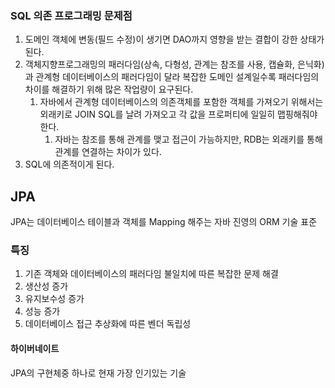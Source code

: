 ### SQL 의존 프로그래밍 문제점
1. 도메인 객체에 변동(필드 수정)이 생기면 DAO까지 영향을 받는 결합이 강한 상태가 된다.
2. 객체지향프로그래밍의 패러다임(상속, 다형성, 관계는 참조를 사용, 캡슐화, 은닉화)과 관계형 데이터베이스의 패러다임이 달라 복잡한 도메인 설계일수록 패러다임의 차이를 해결하기 위해 많은 작업량이 요구된다.
	1. 자바에서 관계형 데이터베이스의 의존객체를 포함한 객체를 가져오기 위해서는 외래키로 JOIN SQL를 날려 가져오고 각 값을 프로퍼티에 일일히 맵핑해줘야한다.
		1. 자바는 참조를 통해 관계를 맺고 접근이 가능하지만, RDB는 외래키를 통해 관계를 연결하는 차이가 있다.
3. SQL에 의존적이게 된다.
## JPA
JPA는 데이터베이스 테이블과 객체를 Mapping 해주는 자바 진영의 ORM 기술 표준
### 특징
1. 기존 객체와 데이터베이스의 패러다임 불일치에 따른 복잡한 문제 해결
2. 생산성 증가
3. 유지보수성 증가
4. 성능 증가
5. 데이터베이스 접근 추상화에 따른 벤더 독립성
#### 하이버네이트
JPA의 구현체중 하나로 현재 가장 인기있는 기술